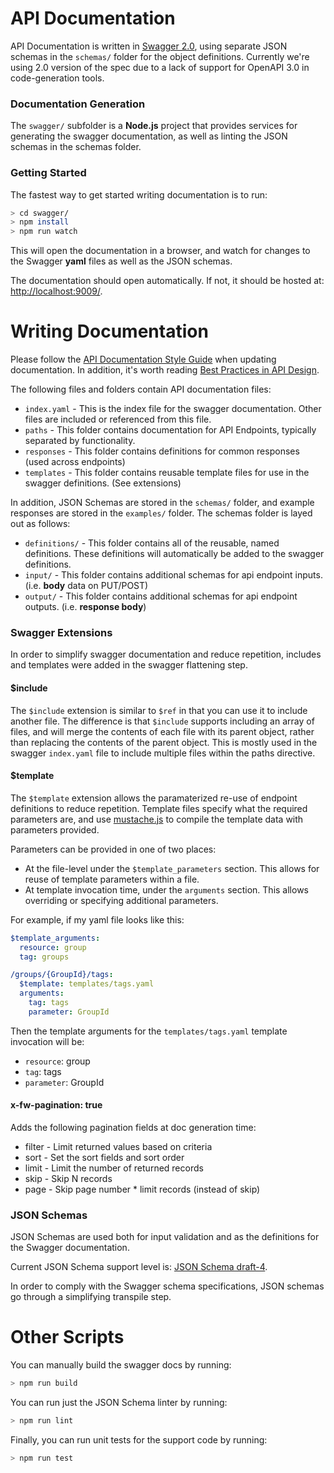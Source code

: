 # API Documentation

API Documentation is written in [Swagger 2.0](https://github.com/OAI/OpenAPI-Specification/blob/master/versions/2.0.md), using
separate JSON schemas in the `schemas/` folder for the object definitions.
Currently we're using 2.0 version of the spec due to a lack of support for OpenAPI 3.0 in code-generation tools.

### Documentation Generation

The `swagger/` subfolder is a **Node.js** project that provides services for generating the swagger documentation, as well as
linting the JSON schemas in the schemas folder.

### Getting Started

The fastest way to get started writing documentation is to run:
```bash
> cd swagger/
> npm install
> npm run watch
```
This will open the documentation in a browser, and watch for changes to the Swagger **yaml** files as well as the JSON schemas. 

The documentation should open automatically. If not, it should be hosted at: [http://localhost:9009/](http://localhost:9009).

# Writing Documentation

Please follow the [API Documentation Style Guide](STYLE_GUIDE.md) when updating documentation. 
In addition, it's worth reading [Best Practices in API Design](https://swaggerhub.com/blog/api-design/api-design-best-practices/).

The following files and folders contain API documentation files:
* `index.yaml` - This is the index file for the swagger documentation. Other files are included or referenced from this file.
* `paths` - This folder contains documentation for API Endpoints, typically separated by functionality.
* `responses` - This folder contains definitions for common responses (used across endpoints)
* `templates` - This folder contains reusable template files for use in the swagger definitions. (See extensions)

In addition, JSON Schemas are stored in the `schemas/` folder, and example responses are stored in the `examples/` folder.
The schemas folder is layed out as follows:
* `definitions/` - This folder contains all of the reusable, named definitions. These definitions will automatically be added to the swagger definitions.
* `input/` - This folder contains additional schemas for api endpoint inputs. (i.e. **body** data on PUT/POST)
* `output/` - This folder contains additional schemas for api endpoint outputs. (i.e. **response body**)

### Swagger Extensions

In order to simplify swagger documentation and reduce repetition, includes and templates were added in the swagger flattening step.

#### $include
The `$include` extension is similar to `$ref` in that you can use it to include another file. The difference is that `$include` supports including an array of files, and will merge the contents of each file with its parent object, rather than replacing the contents of the parent object. This is mostly used in the swagger `index.yaml` file to include multiple files within the paths directive. 

#### $template
The `$template` extension allows the paramaterized re-use of endpoint definitions to reduce repetition. Template files specify what the required parameters are, and use [mustache.js](https://github.com/janl/mustache.js/) to compile the template data with parameters provided.

Parameters can be provided in one of two places:
* At the file-level under the `$template_parameters` section. This allows for reuse of template parameters within a file.
* At template invocation time, under the `arguments` section. This allows overriding or specifying additional parameters.

For example, if my yaml file looks like this:
```yaml
$template_arguments:
  resource: group
  tag: groups

/groups/{GroupId}/tags:
  $template: templates/tags.yaml
  arguments:
    tag: tags
    parameter: GroupId
``` 

Then the template arguments for the `templates/tags.yaml` template invocation will be:
* `resource`: group
* `tag`: tags
* `parameter`: GroupId

#### x-fw-pagination: true
Adds the following pagination fields at doc generation time:

* filter - Limit returned values based on criteria
* sort - Set the sort fields and sort order
* limit - Limit the number of returned records
* skip - Skip N records
* page - Skip page number * limit records (instead of skip)

### JSON Schemas

JSON Schemas are used both for input validation and as the definitions for the Swagger documentation.

Current JSON Schema support level is: [JSON Schema draft-4](http://json-schema.org/specification-links.html#draft-4).

In order to comply with the Swagger schema specifications, JSON schemas go through a simplifying transpile step.

# Other Scripts

You can manually build the swagger docs by running:
```bash
> npm run build
```

You can run just the JSON Schema linter by running:
```bash
> npm run lint
```

Finally, you can run unit tests for the support code by running:
```bash
> npm run test
```


